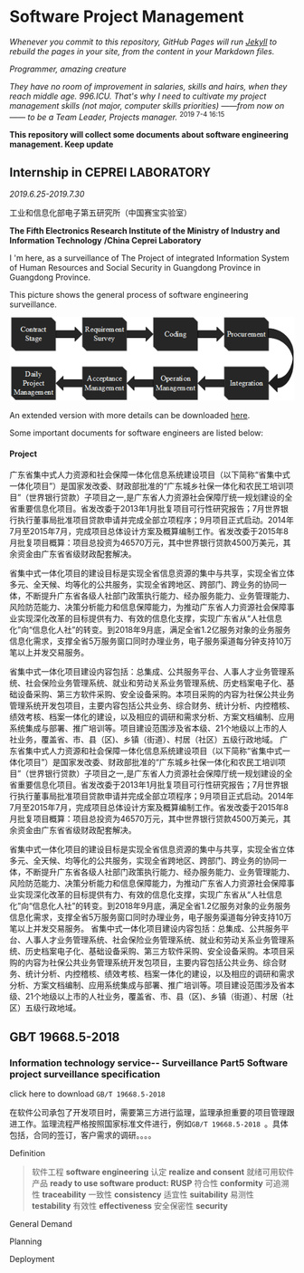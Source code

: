 # Software Project Management

*Whenever you commit to this repository, GitHub Pages will run [Jekyll](https://jekyllrb.com/) to rebuild the pages in your site, from the content in your Markdown files.*

*Programmer, amazing creature*

*They have no room of improvement in salaries, skills and hairs, when they reach middle age. 996.ICU. That's why I need to cultivate my project management skills (not major, computer skills priorities) ——from now on——  to be a Team Leader, Projects manager.*  <sup>2019 7-4 16:15 </sup> 

**This repository will collect some documents about software engineering management. Keep update**

## Internship in CEPREI LABORATORY

*2019.6.25-2019.7.30*

工业和信息化部电子第五研究所（中国赛宝实验室）

**The Fifth Electronics Research Institute of the Ministry of Industry and Information Technology** **/China Ceprei Laboratory**


I 'm here, as a surveillance of The Project of integrated Information System of Human Resources and Social Security in Guangdong Province in Guangdong Province.


This picture shows the general process of software engineering surveillance.

<div align=center><img src='surveillance.png'></div>

An extended version with more details can be downloaded [here]().  

Some important documents for software engineers are listed below:



#### Project

广东省集中式人力资源和社会保障一体化信息系统建设项目（以下简称“省集中式一体化项目”）是国家发改委、财政部批准的“广东城乡社保一体化和农民工培训项目”（世界银行贷款）子项目之一,是广东省人力资源社会保障厅统一规划建设的全省重要信息化项目。省发改委于2013年1月批复项目可行性研究报告；7月世界银行执行董事局批准项目贷款申请并完成全部立项程序；9月项目正式启动。2014年7月至2015年7月，完成项目总体设计方案及概算编制工作。省发改委于2015年8月批复项目概算：项目总投资为46570万元，其中世界银行贷款4500万美元，其余资金由广东省省级财政配套解决。



省集中式一体化项目的建设目标是实现全省信息资源的集中与共享，实现全省立体多元、全天候、均等化的公共服务，实现全省跨地区、跨部门、跨业务的协同一体，不断提升广东省各级人社部门政策执行能力、经办服务能力、业务管理能力、风险防范能力、决策分析能力和信息保障能力，为推动广东省人力资源社会保障事业实现深化改革的目标提供有力、有效的信息化支撑，实现广东省从“人社信息化”向“信息化人社”的转变。到2018年9月底，满足全省1.2亿服务对象的业务服务信息化需求，支撑全省5万服务窗口同时办理业务，电子服务渠道每分钟支持10万笔以上并发交易服务。

省集中式一体化项目建设内容包括：总集成、公共服务平台、人事人才业务管理系统、社会保险业务管理系统、就业和劳动关系业务管理系统、历史档案电子化、基础设备采购、第三方软件采购、安全设备采购。本项目采购的内容为社保公共业务管理系统开发包项目，主要内容包括公共业务、综合财务、统计分析、内控稽核、绩效考核、档案一体化的建设，以及相应的调研和需求分析、方案文档编制、应用系统集成与部署、推广培训等。项目建设范围涉及省本级、21个地级以上市的人社业务，覆盖省、市、县（区)、乡镇（街道）、村居（社区）五级行政地域。
广东省集中式人力资源和社会保障一体化信息系统建设项目（以下简称“省集中式一体化项目”）是国家发改委、财政部批准的“广东城乡社保一体化和农民工培训项目”（世界银行贷款）子项目之一,是广东省人力资源社会保障厅统一规划建设的全省重要信息化项目。省发改委于2013年1月批复项目可行性研究报告；7月世界银行执行董事局批准项目贷款申请并完成全部立项程序；9月项目正式启动。2014年7月至2015年7月，完成项目总体设计方案及概算编制工作。省发改委于2015年8月批复项目概算：项目总投资为46570万元，其中世界银行贷款4500万美元，其余资金由广东省省级财政配套解决。

省集中式一体化项目的建设目标是实现全省信息资源的集中与共享，实现全省立体多元、全天候、均等化的公共服务，实现全省跨地区、跨部门、跨业务的协同一体，不断提升广东省各级人社部门政策执行能力、经办服务能力、业务管理能力、风险防范能力、决策分析能力和信息保障能力，为推动广东省人力资源社会保障事业实现深化改革的目标提供有力、有效的信息化支撑，实现广东省从“人社信息化”向“信息化人社”的转变。到2018年9月底，满足全省1.2亿服务对象的业务服务信息化需求，支撑全省5万服务窗口同时办理业务，电子服务渠道每分钟支持10万笔以上并发交易服务。
省集中式一体化项目建设内容包括：总集成、公共服务平台、人事人才业务管理系统、社会保险业务管理系统、就业和劳动关系业务管理系统、历史档案电子化、基础设备采购、第三方软件采购、安全设备采购。本项目采购的内容为社保公共业务管理系统开发包项目，主要内容包括公共业务、综合财务、统计分析、内控稽核、绩效考核、档案一体化的建设，以及相应的调研和需求分析、方案文档编制、应用系统集成与部署、推广培训等。项目建设范围涉及省本级、21个地级以上市的人社业务，覆盖省、市、县（区)、乡镇（街道）、村居（社区）五级行政地域。

## GB∕T 19668.5-2018

### Information technology service-- Surveillance Part5 Software project surveillance specification

click here to download `GB∕T 19668.5-2018`

在软件公司承包了开发项目时，需要第三方进行监理，监理承担重要的项目管理跟进工作。监理流程严格按照国家标准文件进行，例如`GB∕T 19668.5-2018 `。具体包括，合同的签订，客户需求的调研。。。。

Definition

> 软件工程 **software engineering**
> 认定 **realize and consent**
> 就绪可用软件产品 **ready to use software product: RUSP**
> 符合性 **conformity**
> 可追溯性 **traceability**
> 一致性 **consistency**
> 适宜性 **suitability**
> 易测性 **testability**
> 有效性 **effectiveness**
> 安全保密性 **security**  

General Demand

Planning

Deployment

